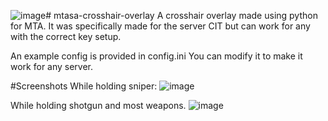![image](https://github.com/user-attachments/assets/547939eb-bcbd-4f2d-b48e-3f0117c6acc0)# mtasa-crosshair-overlay
A crosshair overlay made using python for MTA. It was specifically made for the server CIT but can work for any with the correct key setup.

An example config is provided in config.ini
You can modify it to make it work for any server.

#Screenshots
While holding sniper:
![image](https://github.com/user-attachments/assets/71af233c-472a-4453-a79b-181fc102b63b)


While holding shotgun and most weapons.
![image](https://i.imgur.com/2dL2guO.png)    
